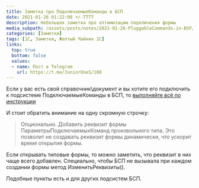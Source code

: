 ```yaml
---
title: Заметка про ПодключаемыеКоманды в БСП
date: 2021-01-26 01:22:00 +/-TTTT
description: Небольшая заметка про оптимизацию подключения формы
media_subpath: /assets/posts/notes/2021-01-26-PluggableCommands-in-BSP/
categories: [Заметки]
tags: [1С, Заметки, Желтый Чайник 1С]
links:
  top: true
  bottom: false
  values:
  - name: Пост в Telegram
    url: https://t.me/JuniorOneS/108
---
```


Если у вас есть свой справочник\документ и вы хотите его подключить к подсистеме ПодключаемыеКоманды в БСП, то [выполняйте всё по инструкции](https://its.1c.ru/db/bsp244doc/content/53/hdoc)

И стоит обратить внимание на одну скромную строчку:

> Опционально. Добавить реквизит формы ПараметрыПодключаемыхКоманд произвольного типа. Это позволит не создавать реквизит формы динамически, что ускорит время открытия формы.

Если открывать типовые формы, то можно заметить, что реквизит в них чаще всего добавлен. Специально, чтобы БСП не вызывала при каждом создании формы метод ИзменитьРеквизиты().

Подобные пункты есть и для других подсистем БСП.